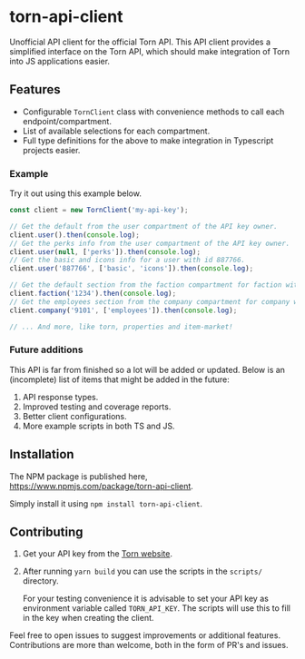 # torn-api-client
Unofficial API client for the official Torn API. This API client provides a simplified interface on the Torn API, which should make integration of Torn into JS applications easier.

## Features
- Configurable `TornClient` class with convenience methods to call each endpoint/compartment.
- List of available selections for each compartment.
- Full type definitions for the above to make integration in Typescript projects easier.

### Example
Try it out using this example below.
```js
const client = new TornClient('my-api-key');

// Get the default from the user compartment of the API key owner.
client.user().then(console.log);
// Get the perks info from the user compartment of the API key owner.
client.user(null, ['perks']).then(console.log);
// Get the basic and icons info for a user with id 887766.
client.user('887766', ['basic', 'icons']).then(console.log);

// Get the default section from the faction compartment for faction with id 1234.
client.faction('1234').then(console.log);
// Get the employees section from the company compartment for company with id 9101.
client.company('9101', ['employees']).then(console.log);

// ... And more, like torn, properties and item-market!

```

### Future additions
This API is far from finished so a lot will be added or updated. Below is an (incomplete) list of items that might be added in the future:
1. API response types.
2. Improved testing and coverage reports.
3. Better client configurations.
4. More example scripts in both TS and JS.

## Installation
The NPM package is published here, https://www.npmjs.com/package/torn-api-client.

Simply install it using `npm install torn-api-client`.

## Contributing
1. Get your API key from the [Torn website](https://www.torn.com/preferences.php#tab=api).
2. After running `yarn build` you can use the scripts in the `scripts/` directory.

    For your testing convenience it is advisable to set your API key as environment variable called `TORN_API_KEY`. The scripts will use this to fill in the key when creating the client.

Feel free to open issues to suggest improvements or additional features. 
Contributions are more than welcome, both in the form of PR's and issues.